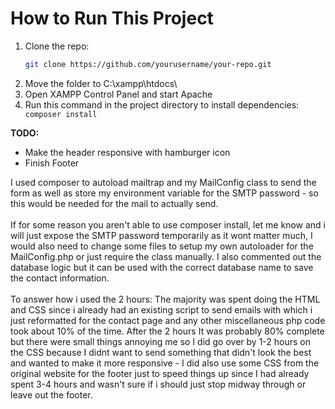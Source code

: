 # How to Run This Project

1. Clone the repo:
   ```sh
   git clone https://github.com/yourusername/your-repo.git
   ```
2. Move the folder to C:\xampp\htdocs\
3. Open XAMPP Control Panel and start Apache
4. Run this command in the project directory to install dependencies: ``` composer install```

**TODO:** 
- Make the header responsive with hamburger icon
- Finish Footer

I used composer to autoload mailtrap and my MailConfig class to send the form as well as store my environment variable for the SMTP password - so this would be needed for the mail to actually send.\
\
If for some reason you aren't able to use composer install, let me know and i will just expose the SMTP password temporarily as it wont matter much, I would also need to change some files to setup my own autoloader for the MailConfig.php or just require the class manually.
I also commented out the database logic but it can be used with the correct database name to save the contact information.\
\
To answer how i used the 2 hours: The majority was spent doing the HTML and CSS since i already had an existing script to send emails with which i just reformatted for the contact page and any other miscellaneous php code took about 10% of the time. After the 2 hours It was probably 80% complete but there were small things annoying me so I did go over by 1-2 hours on the CSS because I didnt want to send something that didn't look the best and wanted to make it more responsive - I did also use some CSS from the original website for the footer just to speed things up since I had already spent 3-4 hours and wasn't sure if i should just stop midway through or leave out the footer.
